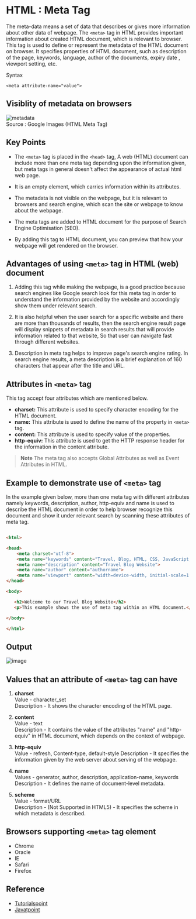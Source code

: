 # HTML : Meta Tag 

The meta-data means a set of data that describes or gives more information about other data of webpage. The ```<meta>``` tag in HTML provides important information about created HTML document, which is relevant to browser. This tag is used to define or represent the metadata of the HTML document on browser. It specifies properties of HTML document, such as description of the page, keywords, language, author of the documents, expiry date , viewport setting, etc.

Syntax 

 ```
 <meta attribute-name="value">
 ```

## Visiblity of metadata on browsers

![metadata](https://user-images.githubusercontent.com/75716335/139000776-830f91e1-fad9-4db0-82e1-3f2fc43525ad.png)   
Source : Google Images (HTML Meta Tag)

## Key Points

- The ```<meta>``` tag is placed in the ```<head>``` tag, A web (HTML) document can include more than one meta tag depending upon the information given, but meta tags in general doesn't affect the appearance of actual html web page.

- It is an empty element, which carries information within its attributes.

- The metadata is not visible on the webpage, but it is relevant to browsers and search engine, which scan the site or webpage to know about the webpage.

- The meta tags are added to HTML document for the purpose of Search Engine Optimisation (SEO).

- By adding this tag to HTML document, you can preview that how your webpage will get rendered on the browser. 
 
## Advantages of using ```<meta>``` tag in HTML (web) document

1. Adding this tag while making the webpage, is a good practice because search engines like Google search look for this meta tag in order to understand the information provided by the website and accordingly show them under relevant search. 

2. It is also helpful when the user search for a specific website and there are more than thousands of results, then the search engine result page will display snippets of metadata in search results that will provide information related to that website, So that user can navigate fast through different websites.

3. Description in meta tag helps to improve page's search engine rating. In search engine results, a meta description is a brief explanation of 160 characters that appear after the title and URL.

## Attributes in ```<meta>``` tag

This tag accept four attributes which are mentioned below.

- **charset:** This attribute is used to specify character encoding for the HTML document.
- **name:** This attribute is used to define the name of the property in ```<meta>``` tag.
- **content:** This attribute is used to specify value of the properties.
- **http-equiv:** This attribute is used to get the HTTP response header for the information in the content attribute.

>**Note**
>The meta tag also accepts Global Attributes as well as Event Attributes in HTML.

## Example to demonstrate use of ```<meta>``` tag

In the example given below, more than one meta tag with different attributes namely keywords, description, author, http-equiv and name is used to describe the HTML document in order to help browser recognize this document and show it under relevant search by scanning these attributes of meta tag.

```html

<html> 

<head>  
    <meta charset="utf-8">  
    <meta name="keywords" content="Travel, Blog, HTML, CSS, JavaScript, Website">  
    <meta name="description" content="Travel Blog Website">  
    <meta name="author" content="authorname">  
    <meta name="viewport" content="width=device-width, initial-scale=1.0">    
</head> 

<body>

   <h2>Welcome to our Travel Blog Website</h2>  
   <p>This example shows the use of meta tag within an HTML document.</p> 

</body> 

</html>  

```

## Output

![image](https://user-images.githubusercontent.com/75716335/139000884-6e844ef6-bc75-49f5-a822-b2bd4dd40095.png)
 
## Values that an attribute of ```<meta>``` tag can have

1. **charset**   
   Value - character_set   
   Description - It shows the character encoding of the HTML page.

2. **content**   
   Value - text  
   Description - It contains the value of the attributes "name" and "http-equiv" in HTML document, which depends on the context of webpage.

3. **http-equiv**   
   Value - refresh, Content-type, default-style 
   Description - It specifies the information given by the web server about serving of the webpage.

4. **name**  
   Values - generator, author, description, application-name, keywords
   Description - It defines the name of document-level metadata.

5. **scheme**   
   Value - format/URL   
   Description - (Not Supported in HTML5) - It specifies the scheme in which metadata is described. 

## Browsers supporting ```<meta>``` tag element
- Chrome
- Oracle
- IE
- Safari
- Firefox

## Reference
- [Tutorialspoint](https://www.tutorialspoint.com/html/html_meta_tags.htm)
- [Javatpoint](https://www.javatpoint.com/html-meta-tag)
